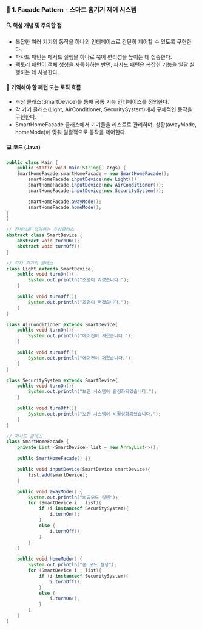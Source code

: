 ### 📌 1. Facade Pattern - 스마트 홈기기 제어 시스템

#### 🔍 핵심 개념 및 주의할 점
- 복잡한 여러 기기의 동작을 하나의 인터페이스로 간단히 제어할 수 있도록 구현한다.
- 파사드 패턴은 메서드 실행을 하나로 묶어 편리성을 높이는 데 집중한다.
- 팩토리 패턴이 객체 생성을 자동화하는 반면, 파사드 패턴은 복잡한 기능을 일괄 실행하는 데 사용한다.

#### 🧠 기억해야 할 패턴 또는 로직 흐름
- 추상 클래스(SmartDevice)를 통해 공통 기능 인터페이스를 정의한다.
- 각 기기 클래스(Light, AirConditioner, SecuritySystem)에서 구체적인 동작을 구현한다.
- SmartHomeFacade 클래스에서 기기들을 리스트로 관리하며, 상황(awayMode, homeMode)에 맞춰 일괄적으로 동작을 제어한다.

#### 💻 코드 (Java)
```java
public class Main {
    public static void main(String[] args) {
    SmartHomeFacade smartHomeFacade = new SmartHomeFacade();
        smartHomeFacade.inputDevice(new Light());
        smartHomeFacade.inputDevice(new AirConditioner());
        smartHomeFacade.inputDevice(new SecuritySystem());

        smartHomeFacade.awayMode();
        smartHomeFacade.homeMode();
}
}

// 정체성을 정의하는 추상클래스
abstract class SmartDevice {
    abstract void turnOn();
    abstract void turnOff();
}

// 각자 기기의 클래스
class Light extends SmartDevice{
    public void turnOn(){
        System.out.println("조명이 켜졌습니다.");
    }

    public void turnOff(){
        System.out.println("조명이 꺼졌습니다.");
    }
}

class AirConditioner extends SmartDevice{
    public void turnOn(){
        System.out.println("에어컨이 켜졌습니다.");
    }

    public void turnOff(){
        System.out.println("에어컨이 꺼졌습니다.");
    }
}

class SecuritySystem extends SmartDevice{
    public void turnOn(){
        System.out.println("보안 시스템이 활성화되었습니다.");
    }

    public void turnOff(){
        System.out.println("보안 시스템이 비활성화되었습니다.");
    }
}

// 파사드 클래스
class SmartHomeFacade {
    private List <SmartDevice> list = new ArrayList<>();

    public SmartHomeFacade() {}

    public void inputDevice(SmartDevice smartDevice){
        list.add(smartDevice);
    }

    public void awayMode() {
        System.out.println("외출모드 실행");
        for (SmartDevice i : list){
            if (i instanceof SecuritySystem){
                i.turnOn();
            }
            else {
                i.turnOff();
            }
        }
    }

    public void homeMode() {
        System.out.println("홈 모드 실행");
        for (SmartDevice i : list){
            if (i instanceof SecuritySystem){
                i.turnOff();
            }
            else {
                i.turnOn();
            }
        }
    }
}
